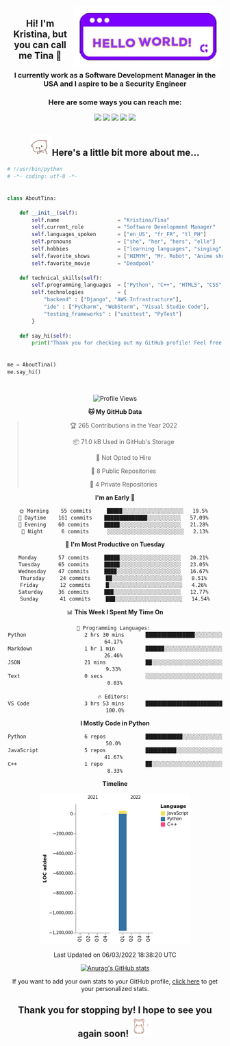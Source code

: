<img align='right' src='Hello-World.gif' width="350">

<center>

## Hi! I'm Kristina, but you can call me Tina &#128150;
### I currently work as a Software Development Manager in the USA and I aspire to be a Security Engineer<br>

### Here are some ways you can reach me:

[![](https://img.shields.io/badge/LinkedIn-kristinamarielagasca-yellow)](https://www.linkedin.com/in/kristinamarielag/)
[![](https://img.shields.io/badge/Gmail-kristinalagasca@gmail.com-blueviolet)](mailto:kristinalagasca@gmail.com)
[![](https://img.shields.io/badge/Twitter-tinyxtina__-purple)](https://twitter.com/tinyxtina_)
[![](https://img.shields.io/badge/Instagram-imkristina__-pink)](https://www.instagram.com/imkristina_/)
[![](https://img.shields.io/badge/Portfolio-kristinamarie.me-red)](https://www.kristinamarie.me/)

## <img src='peachcat-cute.gif' width='50'>Here's a little bit more about me...</center>

```python
# !/usr/bin/python
# -*- coding: utf-8 -*-


class AboutTina:

    def __init__(self):
        self.name                   = "Kristina/Tina"
        self.current_role           = "Software Development Manager"
        self.languages_spoken       = ["en_US", "fr_FR", "tl_PH"]
        self.pronouns               = ["she", "her", "hers", "elle"]
        self.hobbies                = ["learning languages", "singing"]
        self.favorite_shows         = ["HIMYM", "Mr. Robot", "Anime shows", "The Office"]
        self.favorite_movie         = "Deadpool"
    
    def technical_skills(self):
        self.programming_languages  = ["Python", "C++", "HTML5", "CSS", "JavaScript"]
        self.technologies           = {
            "backend" : ["Django", "AWS Infrastructure"],
            "ide" : ["PyCharm", "WebStorm", "Visual Studio Code"],
            "testing_frameworks" : ["unittest", "PyTest"]
        }

    def say_hi(self):
        print("Thank you for checking out my GitHub profile! Feel free to reach out!")


me = AboutTina()
me.say_hi()
```
<br>
<center>

<!--START_SECTION:waka-->
![Profile Views](http://img.shields.io/badge/Profile%20Views-32-blue)

**🐱 My GitHub Data** 

> 🏆 265 Contributions in the Year 2022
 > 
> 📦 71.0 kB Used in GitHub's Storage 
 > 
> 🚫 Not Opted to Hire
 > 
> 📜 8 Public Repositories 
 > 
> 🔑 4 Private Repositories  
 > 
**I'm an Early 🐤** 

```text
🌞 Morning    55 commits     █████░░░░░░░░░░░░░░░░░░░░   19.5% 
🌆 Daytime    161 commits    ██████████████░░░░░░░░░░░   57.09% 
🌃 Evening    60 commits     █████░░░░░░░░░░░░░░░░░░░░   21.28% 
🌙 Night      6 commits      ░░░░░░░░░░░░░░░░░░░░░░░░░   2.13%

```
📅 **I'm Most Productive on Tuesday** 

```text
Monday       57 commits     █████░░░░░░░░░░░░░░░░░░░░   20.21% 
Tuesday      65 commits     █████░░░░░░░░░░░░░░░░░░░░   23.05% 
Wednesday    47 commits     ████░░░░░░░░░░░░░░░░░░░░░   16.67% 
Thursday     24 commits     ██░░░░░░░░░░░░░░░░░░░░░░░   8.51% 
Friday       12 commits     █░░░░░░░░░░░░░░░░░░░░░░░░   4.26% 
Saturday     36 commits     ███░░░░░░░░░░░░░░░░░░░░░░   12.77% 
Sunday       41 commits     ███░░░░░░░░░░░░░░░░░░░░░░   14.54%

```


📊 **This Week I Spent My Time On** 

```text
💬 Programming Languages: 
Python                   2 hrs 30 mins       ████████████████░░░░░░░░░   64.17% 
Markdown                 1 hr 1 min          ██████░░░░░░░░░░░░░░░░░░░   26.46% 
JSON                     21 mins             ██░░░░░░░░░░░░░░░░░░░░░░░   9.33% 
Text                     0 secs              ░░░░░░░░░░░░░░░░░░░░░░░░░   0.03%

🔥 Editors: 
VS Code                  3 hrs 53 mins       █████████████████████████   100.0%

```

**I Mostly Code in Python** 

```text
Python                   6 repos             ████████████░░░░░░░░░░░░░   50.0% 
JavaScript               5 repos             ██████████░░░░░░░░░░░░░░░   41.67% 
C++                      1 repo              ██░░░░░░░░░░░░░░░░░░░░░░░   8.33%

```


**Timeline**

![Chart not found](https://raw.githubusercontent.com/kristinalagasca/kristinalagasca/master/charts/bar_graph.png) 


 Last Updated on 06/03/2022 18:38:20 UTC
<!--END_SECTION:waka-->

[![Anurag's GitHub stats](https://github-readme-stats.vercel.app/api?username=kristinalagasca&theme=material-palenight)](https://github.com/anuraghazra/github-readme-stats)

If you want to add your own stats to your GitHub profile, [click here](https://github.com/anuraghazra/github-readme-stats#github-stats-card) to get your personalized stats.

## Thank you for stopping by! I hope to see you again soon! <img src="giphycat.gif" width='50'>
